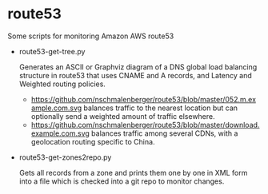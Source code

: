 # route53
Some scripts for monitoring Amazon AWS route53

* route53-get-tree.py

  Generates an ASCII or Graphviz diagram of a DNS global load balancing structure in route53 that uses CNAME and A records, and Latency and Weighted routing policies.
  * https://github.com/nschmalenberger/route53/blob/master/052.m.example.com.svg balances traffic to the nearest location but can optionally send a weighted amount of traffic elsewhere.
  * https://github.com/nschmalenberger/route53/blob/master/download.example.com.svg balances traffic among several CDNs, with a geolocation routing specific to China.

* route53-get-zones2repo.py

  Gets all records from a zone and prints them one by one in XML form into a file which is checked into a git repo to monitor changes.

